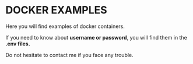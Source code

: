 # DOCKER EXAMPLES
Here you will find examples of docker containers.

If you need to know about **username or password**, you will find them in the **.env files.**

Do not hesitate to contact me if you face any trouble.
